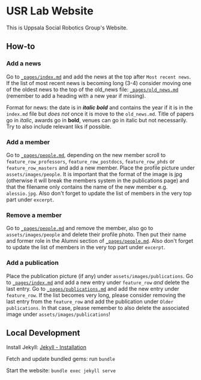 # USR Lab Website

This is Uppsala Social Robotics Group's Website.

## How-to
### Add a news
Go to [`_pages/index.md`](_pages/index.md) and add the news at the top after `Most recent news`. If the list of most recent news is becoming long (3-4) consider moving one of the oldest news to the top of the old_news file: [`_pages/old_news.md`](_pages/old_news.md) (remember to add a heading with a new year if missing).

Format for news: the date is in ***italic bold*** and contains the year if it is in the `index.md` file but *does not* once it is move to the `old_news.md`. Title of papers go in *italic*, awards go in **bold**, venues can go in italic but not necessarily. Try to also include relevant liks if possible.

### Add a member
Go to [`_pages/people.md`](_pages/people.md), depending on the new member scroll to `feature_row_professors`, `feature_row_postdocs`, `feature_row_phds` or `feature_row_masters` and add a new member. Place the profile picture under `assets/images/people`. It is important that the format of the image is jpg (otherwise it will break the members system in the publications page) and that the filename only contains the name of the new member e.g. `alessio.jpg`. Also don't forget to update the list of members in the very top part under `excerpt`.

### Remove a member
Go to [`_pages/people.md`](_pages/people.md) and remove the member, also go to `assets/images/people` and delete their profile photo. Then put their name and former role in the Alumni section of [`_pages/people.md`](_pages/people.md). Also don't forget to update the list of members in the very top part under `excerpt`.

### Add a publication
Place the publication picture (if any) under `assets/images/publications`. Go to [`_pages/index.md`](_pages/index.md) and add a new entry under `feature_row` *and* delete the last entry. Go to [`_pages/publications.md`](_pages/publications.md) and add the new entry under `feature_row`. If the list becomes very long, please consider removing the last entry from the `feature_row` and add the publication under `Older publications`. In that case, please remember to also delete the associated image under `assets/images/publications`!

## Local Development
Install Jekyll: [Jekyll - Installation](https://jekyllrb.com/docs/installation/)

Fetch and update bundled gems: run `bundle`

Start the website: `bundle exec jekyll serve`
